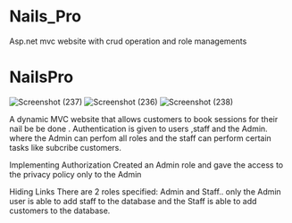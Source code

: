 # Nails_Pro
Asp.net mvc website with crud operation and role managements
# NailsPro

![Screenshot (237)](https://user-images.githubusercontent.com/67767477/113083291-f7555f80-91a9-11eb-9a7d-cb7b7d9b3747.png)
![Screenshot (236)](https://user-images.githubusercontent.com/67767477/113083294-f7555f80-91a9-11eb-8129-0ef26aa0e690.png)
![Screenshot (238)](https://user-images.githubusercontent.com/67767477/113083296-f7555f80-91a9-11eb-9bcc-67bb2b0a9638.png)

A dynamic MVC website that allows customers to book sessions for their nail be be done . Authentication is given to users ,staff and the Admin. where the Admin can perfom all roles and the staff can perform certain tasks like subcribe customers.


Implementing Authorization
Created an Admin role and gave the access to the privacy policy only to the Admin 

Hiding Links
There are 2 roles specified:  Admin and Staff.. only the Admin user is able to add staff to the database and the Staff is able to add customers to the database.
